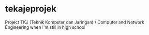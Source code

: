 # tekajeprojek
Project TKJ (Teknik Komputer dan Jaringan) / Computer and Network Engineering when I'm still in high school
